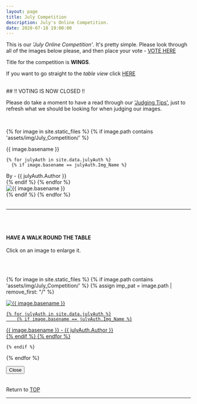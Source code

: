 ```yaml
---
layout: page
title: July Competition
description: July's Online Competition.
date: 2020-07-18 19:00:00
---
```



This is our _'July Online Competition'_. It's pretty simple. Please look through all of the images below please, and then place your vote - <a target="_blank" href="https://surveyhero.com/c/a3195c40">VOTE HERE</a> 


<p>Title for the competition is <strong>WINGS</strong>. </p> 

If you want to go straight to the *table view* click <a href="#tableView">HERE</a>

<br>
## !! VOTING IS NOW CLOSED !!
<br>

<p>Please do take a moment to have a read through our <a href="{{ site.baseurl }}/Judging_Images/" target="_blank">'Judging Tips'</a>, just to refresh what we should be looking for when judging our images.</p> 



<br>

<!-- This loops through all the images in specified folder -->
{% for image in site.static_files %}
    {% if image.path contains 'assets/img/July_Competition/' %}
<div class="Number">{{ image.basename }}</div>

<!-- This runs and checks if there is a matching author in the file -->
    {% for julyAuth in site.data.julyAuth %}
      {% if image.basename == julyAuth.Img_Name %}
<div class="subName">By - {{ julyAuth.Author }}</div>
      {% endif %}
    {% endfor %}


<div>
    <img class="col three Comp_Img" src="{{ site.baseurl }}{{ image.path }}" alt="{{ image.basename }}">
</div>
    {% endif %}
{% endfor %}



<br>
<br>

<hr id="tableView">

<br>
<br>

<div class="col three caption">
    <h4>HAVE A WALK ROUND THE TABLE </h4>
    <p>Click on an image to enlarge it.</p>    
</div>

<br>
<br>


<!-- MASONARY GRID -->
<div class="full-width">
	<div class="grid">

{% for image in site.static_files %}
    {% if image.path contains 'assets/img/July_Competition/' %}
        {% assign imp_pat = image.path | remove_first: "/" %}
<div class="grid__item" data-size="1280x1280">  
    <a href="{{ site.baseurl }}{{ image.path }}" class="img-wrap" alt="{{ image.basename }}">
        <img src="{{ site.baseurl }}{{ image.path }}" alt="{{ image.basename }}" />

    {% for julyAuth in site.data.julyAuth %}
        {% if image.basename == julyAuth.Img_Name %}
<div class="description description--grid">{{ image.basename }} - {{ julyAuth.Author }}</div>
        {% endif %}
    {% endfor %}

</a>
</div>

    {% endif %}
{% endfor %}
	</div>

<!-- /grid -->
<div class="preview">
	<button class="action action--close"><i class="fa fa-times"></i><span class="text-hidden">Close</span></button>
	<div class="description description--preview"></div>
</div>
</div>
<!-- MASONARY GRID END -->

<br>
<br>

<div class="col three caption">
    Return to <a href="#top">TOP</a>
</div>

<hr>





